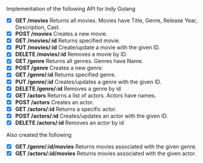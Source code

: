 Implementation of the following API for Indy Golang

- [x] __GET /movies__ Returns all movies. Movies have Title, Genre, Release Year, Description, Cast.
- [x] __POST /movies__ Creates a new movie.
- [x] __GET /movies/:id__ Returns specified movie.
- [x] __PUT /movies/:id__ Create/update a movie with the given ID.
- [x] __DELETE /movies/:id__ Removes a movie by ID.
- [x] __GET /genre__ Returns all genres. Genres have Name.
- [x] __POST /genre__ Creates a new genre.
- [x] __GET /genre/:id__ Returns specified genre.
- [x] __PUT /genre/:id__ Creates/updates a genre with the given ID.
- [x] __DELETE /genre/:id__ Removes a genre by id
- [x] __GET /actors__ Returns a list of actors. Actors have names.
- [x] __POST /actors__ Creates an actor.
- [x] __GET /actors/:id__ Returns a specific actor.
- [x] __POST /actors/:id__ Creates/updates an actor with the given ID.
- [x] __DELETE /actors/:id__ Removes an actor by id

Also created the following

- [x] __GET /genre/:id/movies__ Returns movies associated with the given genre.
- [x] __GET /actors/:id/movies__ Returns movies associated with the given actor.
